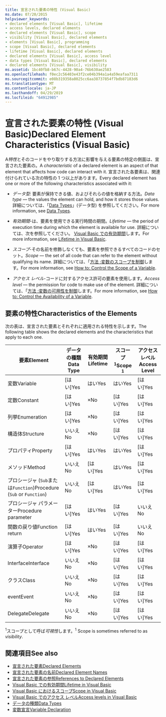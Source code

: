 ```yaml
---
title: 宣言された要素の特性 (Visual Basic)
ms.date: 07/20/2015
helpviewer_keywords:
- declared elements [Visual Basic], lifetime
- access levels, declared elements
- declared elements [Visual Basic], scope
- visibility [Visual Basic], declared elements
- elements [Visual Basic], programming
- scope [Visual Basic], declared elements
- lifetime [Visual Basic], declared elements
- declared elements [Visual Basic], access level
- data types [Visual Basic], declared elements
- declared elements [Visual Basic], visibility
ms.assetid: 1bc40fb8-b67c-4428-90a4-76b630ae2583
ms.openlocfilehash: f0ec2c56403e43f2ce04b394a1a4a59eafaa7311
ms.sourcegitcommit: e08b319358a8025cc6aa38737854f7bdb87183d6
ms.translationtype: MT
ms.contentlocale: ja-JP
ms.lasthandoff: 04/29/2019
ms.locfileid: "64912985"
---
```

# <a name="declared-element-characteristics-visual-basic"></a><span data-ttu-id="9e767-102">宣言された要素の特性 (Visual Basic)</span><span class="sxs-lookup"><span data-stu-id="9e767-102">Declared Element Characteristics (Visual Basic)</span></span>
<span data-ttu-id="9e767-103">A*特性*とそのコードをやり取りする方法に影響を与える要素の特定の側面は、宣言された要素の。</span><span class="sxs-lookup"><span data-stu-id="9e767-103">A *characteristic* of a declared element is an aspect of that element that affects how code can interact with it.</span></span> <span data-ttu-id="9e767-104">宣言された各要素は、関連付けられている次の特性の 1 つ以上があります。</span><span class="sxs-lookup"><span data-stu-id="9e767-104">Every declared element has one or more of the following characteristics associated with it:</span></span>  
  
- <span data-ttu-id="9e767-105">*データ型*: 要素が保持できる値、およびそれらの値を格納する方法。</span><span class="sxs-lookup"><span data-stu-id="9e767-105">*Data type* — the values the element can hold, and how it stores those values.</span></span> <span data-ttu-id="9e767-106">詳細については、「[Data Types](../../../../visual-basic/language-reference/data-types/index.md)」(データ型) を参照してください。</span><span class="sxs-lookup"><span data-stu-id="9e767-106">For more information, see [Data Types](../../../../visual-basic/language-reference/data-types/index.md).</span></span>  
  
- <span data-ttu-id="9e767-107">*有効期間*-は、要素を使用できる実行時間の期間。</span><span class="sxs-lookup"><span data-stu-id="9e767-107">*Lifetime* — the period of execution time during which the element is available for use.</span></span> <span data-ttu-id="9e767-108">詳細については、次を参照してください。 [Visual Basic での有効期間](../../../../visual-basic/programming-guide/language-features/declared-elements/lifetime.md)します。</span><span class="sxs-lookup"><span data-stu-id="9e767-108">For more information, see [Lifetime in Visual Basic](../../../../visual-basic/programming-guide/language-features/declared-elements/lifetime.md).</span></span>  
  
- <span data-ttu-id="9e767-109">*スコープ*-その名前を修飾しなくても、要素を参照できるすべてのコードのセット。</span><span class="sxs-lookup"><span data-stu-id="9e767-109">*Scope* — the set of all code that can refer to the element without qualifying its name.</span></span> <span data-ttu-id="9e767-110">詳細については、「[方法 :変数のスコープを制御](../../../../visual-basic/programming-guide/language-features/declared-elements/how-to-control-the-scope-of-a-variable.md)します。</span><span class="sxs-lookup"><span data-stu-id="9e767-110">For more information, see [How to: Control the Scope of a Variable](../../../../visual-basic/programming-guide/language-features/declared-elements/how-to-control-the-scope-of-a-variable.md).</span></span>  
  
- <span data-ttu-id="9e767-111">*アクセス レベル*-コードに対するアクセス許可の要素を使用します。</span><span class="sxs-lookup"><span data-stu-id="9e767-111">*Access level* — the permission for code to make use of the element.</span></span> <span data-ttu-id="9e767-112">詳細については、「[方法 :変数の可用性を制御](../../../../visual-basic/programming-guide/language-features/declared-elements/how-to-control-the-availability-of-a-variable.md)します。</span><span class="sxs-lookup"><span data-stu-id="9e767-112">For more information, see [How to: Control the Availability of a Variable](../../../../visual-basic/programming-guide/language-features/declared-elements/how-to-control-the-availability-of-a-variable.md).</span></span>  
  
## <a name="characteristics-of-the-elements"></a><span data-ttu-id="9e767-113">要素の特性</span><span class="sxs-lookup"><span data-stu-id="9e767-113">Characteristics of the Elements</span></span>  
 <span data-ttu-id="9e767-114">次の表は、宣言された要素とそれぞれに適用される特性を示します。</span><span class="sxs-lookup"><span data-stu-id="9e767-114">The following table shows the declared elements and the characteristics that apply to each one.</span></span>  
  
|<span data-ttu-id="9e767-115">要素</span><span class="sxs-lookup"><span data-stu-id="9e767-115">Element</span></span>|<span data-ttu-id="9e767-116">データの種類</span><span class="sxs-lookup"><span data-stu-id="9e767-116">Data Type</span></span>|<span data-ttu-id="9e767-117">有効期間</span><span class="sxs-lookup"><span data-stu-id="9e767-117">Lifetime</span></span>|<span data-ttu-id="9e767-118">スコープ<sup>1</sup></span><span class="sxs-lookup"><span data-stu-id="9e767-118">Scope <sup>1</sup></span></span>|<span data-ttu-id="9e767-119">アクセス レベル</span><span class="sxs-lookup"><span data-stu-id="9e767-119">Access Level</span></span>|  
|-------------|---------------|--------------|------------------------|------------------|  
|<span data-ttu-id="9e767-120">変数</span><span class="sxs-lookup"><span data-stu-id="9e767-120">Variable</span></span>|<span data-ttu-id="9e767-121">[はい]</span><span class="sxs-lookup"><span data-stu-id="9e767-121">Yes</span></span>|<span data-ttu-id="9e767-122">はい</span><span class="sxs-lookup"><span data-stu-id="9e767-122">Yes</span></span>|<span data-ttu-id="9e767-123">はい</span><span class="sxs-lookup"><span data-stu-id="9e767-123">Yes</span></span>|<span data-ttu-id="9e767-124">[はい]</span><span class="sxs-lookup"><span data-stu-id="9e767-124">Yes</span></span>|  
|<span data-ttu-id="9e767-125">定数</span><span class="sxs-lookup"><span data-stu-id="9e767-125">Constant</span></span>|<span data-ttu-id="9e767-126">[はい]</span><span class="sxs-lookup"><span data-stu-id="9e767-126">Yes</span></span>|<span data-ttu-id="9e767-127">×</span><span class="sxs-lookup"><span data-stu-id="9e767-127">No</span></span>|<span data-ttu-id="9e767-128">[はい]</span><span class="sxs-lookup"><span data-stu-id="9e767-128">Yes</span></span>|<span data-ttu-id="9e767-129">[はい]</span><span class="sxs-lookup"><span data-stu-id="9e767-129">Yes</span></span>|  
|<span data-ttu-id="9e767-130">列挙</span><span class="sxs-lookup"><span data-stu-id="9e767-130">Enumeration</span></span>|<span data-ttu-id="9e767-131">[はい]</span><span class="sxs-lookup"><span data-stu-id="9e767-131">Yes</span></span>|<span data-ttu-id="9e767-132">×</span><span class="sxs-lookup"><span data-stu-id="9e767-132">No</span></span>|<span data-ttu-id="9e767-133">[はい]</span><span class="sxs-lookup"><span data-stu-id="9e767-133">Yes</span></span>|<span data-ttu-id="9e767-134">[はい]</span><span class="sxs-lookup"><span data-stu-id="9e767-134">Yes</span></span>|  
|<span data-ttu-id="9e767-135">構造体</span><span class="sxs-lookup"><span data-stu-id="9e767-135">Structure</span></span>|<span data-ttu-id="9e767-136">いいえ</span><span class="sxs-lookup"><span data-stu-id="9e767-136">No</span></span>|<span data-ttu-id="9e767-137">×</span><span class="sxs-lookup"><span data-stu-id="9e767-137">No</span></span>|<span data-ttu-id="9e767-138">[はい]</span><span class="sxs-lookup"><span data-stu-id="9e767-138">Yes</span></span>|<span data-ttu-id="9e767-139">[はい]</span><span class="sxs-lookup"><span data-stu-id="9e767-139">Yes</span></span>|  
|<span data-ttu-id="9e767-140">プロパティ</span><span class="sxs-lookup"><span data-stu-id="9e767-140">Property</span></span>|<span data-ttu-id="9e767-141">[はい]</span><span class="sxs-lookup"><span data-stu-id="9e767-141">Yes</span></span>|<span data-ttu-id="9e767-142">はい</span><span class="sxs-lookup"><span data-stu-id="9e767-142">Yes</span></span>|<span data-ttu-id="9e767-143">はい</span><span class="sxs-lookup"><span data-stu-id="9e767-143">Yes</span></span>|<span data-ttu-id="9e767-144">[はい]</span><span class="sxs-lookup"><span data-stu-id="9e767-144">Yes</span></span>|  
|<span data-ttu-id="9e767-145">メソッド</span><span class="sxs-lookup"><span data-stu-id="9e767-145">Method</span></span>|<span data-ttu-id="9e767-146">いいえ</span><span class="sxs-lookup"><span data-stu-id="9e767-146">No</span></span>|<span data-ttu-id="9e767-147">[はい]</span><span class="sxs-lookup"><span data-stu-id="9e767-147">Yes</span></span>|<span data-ttu-id="9e767-148">はい</span><span class="sxs-lookup"><span data-stu-id="9e767-148">Yes</span></span>|<span data-ttu-id="9e767-149">[はい]</span><span class="sxs-lookup"><span data-stu-id="9e767-149">Yes</span></span>|  
|<span data-ttu-id="9e767-150">プロシージャ (`Sub`または`Function`)</span><span class="sxs-lookup"><span data-stu-id="9e767-150">Procedure (`Sub` or `Function`)</span></span>|<span data-ttu-id="9e767-151">いいえ</span><span class="sxs-lookup"><span data-stu-id="9e767-151">No</span></span>|<span data-ttu-id="9e767-152">[はい]</span><span class="sxs-lookup"><span data-stu-id="9e767-152">Yes</span></span>|<span data-ttu-id="9e767-153">はい</span><span class="sxs-lookup"><span data-stu-id="9e767-153">Yes</span></span>|<span data-ttu-id="9e767-154">[はい]</span><span class="sxs-lookup"><span data-stu-id="9e767-154">Yes</span></span>|  
|<span data-ttu-id="9e767-155">プロシージャ パラメーター</span><span class="sxs-lookup"><span data-stu-id="9e767-155">Procedure parameter</span></span>|<span data-ttu-id="9e767-156">[はい]</span><span class="sxs-lookup"><span data-stu-id="9e767-156">Yes</span></span>|<span data-ttu-id="9e767-157">はい</span><span class="sxs-lookup"><span data-stu-id="9e767-157">Yes</span></span>|<span data-ttu-id="9e767-158">[はい]</span><span class="sxs-lookup"><span data-stu-id="9e767-158">Yes</span></span>|<span data-ttu-id="9e767-159">いいえ</span><span class="sxs-lookup"><span data-stu-id="9e767-159">No</span></span>|  
|<span data-ttu-id="9e767-160">関数の戻り値</span><span class="sxs-lookup"><span data-stu-id="9e767-160">Function return</span></span>|<span data-ttu-id="9e767-161">[はい]</span><span class="sxs-lookup"><span data-stu-id="9e767-161">Yes</span></span>|<span data-ttu-id="9e767-162">はい</span><span class="sxs-lookup"><span data-stu-id="9e767-162">Yes</span></span>|<span data-ttu-id="9e767-163">[はい]</span><span class="sxs-lookup"><span data-stu-id="9e767-163">Yes</span></span>|<span data-ttu-id="9e767-164">いいえ</span><span class="sxs-lookup"><span data-stu-id="9e767-164">No</span></span>|  
|<span data-ttu-id="9e767-165">演算子</span><span class="sxs-lookup"><span data-stu-id="9e767-165">Operator</span></span>|<span data-ttu-id="9e767-166">[はい]</span><span class="sxs-lookup"><span data-stu-id="9e767-166">Yes</span></span>|<span data-ttu-id="9e767-167">×</span><span class="sxs-lookup"><span data-stu-id="9e767-167">No</span></span>|<span data-ttu-id="9e767-168">[はい]</span><span class="sxs-lookup"><span data-stu-id="9e767-168">Yes</span></span>|<span data-ttu-id="9e767-169">[はい]</span><span class="sxs-lookup"><span data-stu-id="9e767-169">Yes</span></span>|  
|<span data-ttu-id="9e767-170">Interface</span><span class="sxs-lookup"><span data-stu-id="9e767-170">Interface</span></span>|<span data-ttu-id="9e767-171">いいえ</span><span class="sxs-lookup"><span data-stu-id="9e767-171">No</span></span>|<span data-ttu-id="9e767-172">×</span><span class="sxs-lookup"><span data-stu-id="9e767-172">No</span></span>|<span data-ttu-id="9e767-173">[はい]</span><span class="sxs-lookup"><span data-stu-id="9e767-173">Yes</span></span>|<span data-ttu-id="9e767-174">[はい]</span><span class="sxs-lookup"><span data-stu-id="9e767-174">Yes</span></span>|  
|<span data-ttu-id="9e767-175">クラス</span><span class="sxs-lookup"><span data-stu-id="9e767-175">Class</span></span>|<span data-ttu-id="9e767-176">いいえ</span><span class="sxs-lookup"><span data-stu-id="9e767-176">No</span></span>|<span data-ttu-id="9e767-177">×</span><span class="sxs-lookup"><span data-stu-id="9e767-177">No</span></span>|<span data-ttu-id="9e767-178">[はい]</span><span class="sxs-lookup"><span data-stu-id="9e767-178">Yes</span></span>|<span data-ttu-id="9e767-179">[はい]</span><span class="sxs-lookup"><span data-stu-id="9e767-179">Yes</span></span>|  
|<span data-ttu-id="9e767-180">event</span><span class="sxs-lookup"><span data-stu-id="9e767-180">Event</span></span>|<span data-ttu-id="9e767-181">いいえ</span><span class="sxs-lookup"><span data-stu-id="9e767-181">No</span></span>|<span data-ttu-id="9e767-182">×</span><span class="sxs-lookup"><span data-stu-id="9e767-182">No</span></span>|<span data-ttu-id="9e767-183">[はい]</span><span class="sxs-lookup"><span data-stu-id="9e767-183">Yes</span></span>|<span data-ttu-id="9e767-184">[はい]</span><span class="sxs-lookup"><span data-stu-id="9e767-184">Yes</span></span>|  
|<span data-ttu-id="9e767-185">Delegate</span><span class="sxs-lookup"><span data-stu-id="9e767-185">Delegate</span></span>|<span data-ttu-id="9e767-186">いいえ</span><span class="sxs-lookup"><span data-stu-id="9e767-186">No</span></span>|<span data-ttu-id="9e767-187">×</span><span class="sxs-lookup"><span data-stu-id="9e767-187">No</span></span>|<span data-ttu-id="9e767-188">[はい]</span><span class="sxs-lookup"><span data-stu-id="9e767-188">Yes</span></span>|<span data-ttu-id="9e767-189">[はい]</span><span class="sxs-lookup"><span data-stu-id="9e767-189">Yes</span></span>|  
  
 <span data-ttu-id="9e767-190"><sup>1</sup>スコープとして呼ば*可視性*します。</span><span class="sxs-lookup"><span data-stu-id="9e767-190"><sup>1</sup> Scope is sometimes referred to as *visibility*.</span></span>  
  
## <a name="see-also"></a><span data-ttu-id="9e767-191">関連項目</span><span class="sxs-lookup"><span data-stu-id="9e767-191">See also</span></span>

- [<span data-ttu-id="9e767-192">宣言された要素</span><span class="sxs-lookup"><span data-stu-id="9e767-192">Declared Elements</span></span>](../../../../visual-basic/programming-guide/language-features/declared-elements/index.md)
- [<span data-ttu-id="9e767-193">宣言された要素の名前</span><span class="sxs-lookup"><span data-stu-id="9e767-193">Declared Element Names</span></span>](../../../../visual-basic/programming-guide/language-features/declared-elements/declared-element-names.md)
- [<span data-ttu-id="9e767-194">宣言された要素の参照</span><span class="sxs-lookup"><span data-stu-id="9e767-194">References to Declared Elements</span></span>](../../../../visual-basic/programming-guide/language-features/declared-elements/references-to-declared-elements.md)
- [<span data-ttu-id="9e767-195">Visual Basic での有効期間</span><span class="sxs-lookup"><span data-stu-id="9e767-195">Lifetime in Visual Basic</span></span>](../../../../visual-basic/programming-guide/language-features/declared-elements/lifetime.md)
- [<span data-ttu-id="9e767-196">Visual Basic におけるスコープ</span><span class="sxs-lookup"><span data-stu-id="9e767-196">Scope in Visual Basic</span></span>](../../../../visual-basic/programming-guide/language-features/declared-elements/scope.md)
- [<span data-ttu-id="9e767-197">Visual Basic でのアクセス レベル</span><span class="sxs-lookup"><span data-stu-id="9e767-197">Access levels in Visual Basic</span></span>](../../../../visual-basic/programming-guide/language-features/declared-elements/access-levels.md)
- [<span data-ttu-id="9e767-198">データの種類</span><span class="sxs-lookup"><span data-stu-id="9e767-198">Data Types</span></span>](../../../../visual-basic/programming-guide/language-features/data-types/index.md)
- [<span data-ttu-id="9e767-199">変数宣言</span><span class="sxs-lookup"><span data-stu-id="9e767-199">Variable Declaration</span></span>](../../../../visual-basic/programming-guide/language-features/variables/variable-declaration.md)
